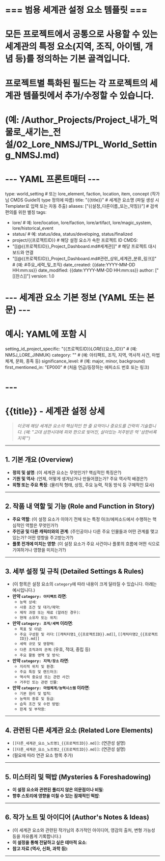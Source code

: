 # === 범용 세계관 설정 요소 템플릿 ===
# 모든 프로젝트에서 공통으로 사용할 수 있는 세계관의 특정 요소(지역, 조직, 아이템, 개념 등)를 정의하는 기본 골격입니다.
# 프로젝트별 특화된 필드는 각 프로젝트의 세계관 템플릿에서 추가/수정할 수 있습니다.
# (예: /Author_Projects/Project_내가_먹물로_새기는_전설/02_Lore_NMSJ/TPL_World_Setting_NMSJ.md)

# --- YAML 프론트매터 ---
type: world_setting # 또는 lore_element, faction, location, item, concept (작가님 CMDS Guide의 type 정의에 따름)
title: "{{title}}" # 세계관 요소명 (파일 생성 시 Templater로 입력 또는 자동 추출)
aliases: ["{{설정_다른이름_또는_약칭}}"] # 검색 편의를 위한 별칭
tags:
  - lore/ # 예: lore/location, lore/faction, lore/artifact, lore/magic_system, lore/historical_event
  - status/ # 예: status/idea, status/developing, status/finalized
  - project/{{프로젝트ID}} # 해당 설정 요소가 속한 프로젝트 ID
CMDS:
  - "[[@{{프로젝트ID}}_Project_Dashboard.md#세계관]]" # 해당 프로젝트 대시보드와 연결
  - "[[@{{프로젝트ID}}_Project_Dashboard.md#관련_상위_세계관_분류_링크]]" # (예: #주요_세력_및_조직)
date_created: {{date:YYYY-MM-DD HH:mm:ss}}
date_modified: {{date:YYYY-MM-DD HH:mm:ss}}
author: ["[[찬스]]"]
version: 1.0

# --- 세계관 요소 기본 정보 (YAML 또는 본문) ---
# 예시: YAML에 포함 시
setting_id_project_specific: "{{프로젝트ID}}_LORE_{{요소_ID}}" # (예: NMSJ_LORE_JINMUK)
category: "" # (예: 아티팩트, 조직, 지역, 역사적 사건, 마법체계, 문화, 종족 등)
significance_level: # (예: major, minor, background)
first_mentioned_in: "EP000" # (처음 언급/등장하는 에피소드 번호 또는 링크)
# ---

# {{title}} - 세계관 설정 상세

> *이곳에 해당 세계관 요소의 핵심적인 한 줄 요약이나 중요도를 간략히 기술합니다.*
> *(예: "고대 삼한시대에 피와 한으로 빚어진, 살아있는 저주받은 먹 '삼한비록지묵'")*

---

## 1. 기본 개요 (Overview)

- **정의 및 설명**: (이 세계관 요소는 무엇인가? 핵심적인 특징은?)
- **기원 및 역사**: (언제, 어떻게 생겨났거나 만들어졌는가? 주요 역사적 배경은?)
- **외형 또는 주요 특징**: (물리적 형태, 상징, 주요 능력, 작동 방식 등 구체적인 묘사)

---

## 2. 작품 내 역할 및 기능 (Role and Function in Story)

- **주요 역할**: (이 설정 요소가 이야기 전체 또는 특정 아크/에피소드에서 수행하는 핵심적인 역할은 무엇인가?)
- **주인공 및 다른 캐릭터와의 관계**: (주인공이나 다른 주요 인물들과 어떤 관계를 맺고 있는가? 어떤 영향을 주고받는가?)
- **플롯 전개에 미치는 영향**: (이 설정 요소가 주요 사건이나 플롯의 흐름에 어떤 식으로 기여하거나 영향을 미치는가?)

---

## 3. 세부 설정 및 규칙 (Detailed Settings & Rules)

- (이 항목은 설정 요소의 `category`에 따라 내용이 크게 달라질 수 있습니다. 아래는 예시입니다.)
- **만약 `category: 아티팩트` 라면**:
    - `능력 상세`:
    - `사용 조건 및 대가/제약`:
    - `제작 과정 또는 재료 (알려진 경우)`:
    - `현재 소유자 또는 위치`:
- **만약 `category: 조직/세력` 이라면**:
    - `목표 및 이념`:
    - `주요 구성원 및 리더`: `[[캐릭터명1_{{프로젝트ID}}.md]]`, `[[캐릭터명2_{{프로젝트ID}}.md]]`
    - `세력 규모 및 영향력`:
    - `다른 조직과의 관계`: (우호, 적대, 중립 등)
    - `주요 활동 영역 및 방식`:
- **만약 `category: 지역/장소` 라면**:
    - `지리적 위치 및 환경`:
    - `주요 특징 및 랜드마크`:
    - `역사적 중요성 또는 관련 사건`:
    - `거주민 또는 관련 인물`:
- **만약 `category: 마법체계/능력시스템` 이라면**:
    - `기본 원리 및 법칙`:
    - `능력의 종류 및 등급`:
    - `습득 조건 및 수련 방법`:
    - `한계 및 부작용`:

---

## 4. 관련된 다른 세계관 요소 (Related Lore Elements)

- `[[다른_세계관_요소_노트명1_{{프로젝트ID}}.md]]`: (연관성 설명)
- `[[다른_세계관_요소_노트명2_{{프로젝트ID}}.md]]`: (연관성 설명)
- (필요에 따라 연관 요소 항목 추가)

---

## 5. 미스터리 및 떡밥 (Mysteries & Foreshadowing)

- **이 설정 요소와 관련된 풀리지 않은 의문점이나 비밀**:
- **향후 스토리에 영향을 미칠 수 있는 잠재적인 떡밥**:

---

## 6. 작가 노트 및 아이디어 (Author's Notes & Ideas)

- (이 세계관 요소와 관련된 작가님의 추가적인 아이디어, 영감의 출처, 변형 가능성 등을 자유롭게 기록합니다.)
- **이 설정을 통해 전달하고 싶은 테마적 요소**:
- **참고 자료 (역사, 신화, 과학 등)**:

---